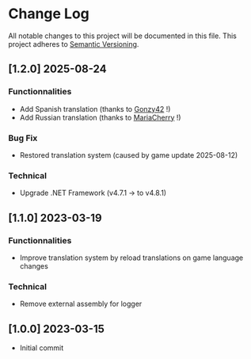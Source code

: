 ﻿# Change Log

All notable changes to this project will be documented in this file.
This project adheres to [Semantic Versioning](http://semver.org/).

## [1.2.0] 2025-08-24

### Functionnalities

* Add Spanish translation (thanks to [Gonzy42](https://forums.nexusmods.com/profile/171739728-gonzy42/) !)
* Add Russian translation (thanks to [MariaCherry](https://next.nexusmods.com/profile/MariaCherry/) !)

### Bug Fix

* Restored translation system (caused by game update 2025-08-12)

### Technical

* Upgrade .NET Framework (v4.7.1 -> to v4.8.1)

## [1.1.0] 2023-03-19

### Functionnalities

* Improve translation system by reload translations on game language changes

### Technical

* Remove external assembly for logger

## [1.0.0] 2023-03-15

* Initial commit